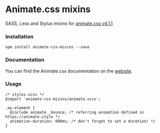 # Animate.css mixins

SASS, Less and Stylus mixins for [animate.css v4.1.1](https://github.com/animate-css/animate.css/releases/tag/v4.1.1)

### Installation

```
npm install animate-css-mixins --save
```

### Documentation

You can find the Animate.css documentation on the [website](https://animate.style).

### Usage

```
/* styles.scss */
@import 'animate-css-mixins/animate.scss';

.my-element {
  @include animate__bounce; /* referring animation defined in https://animate.style */
  animation-duration: 600ms; /* don't forget to set a duration! */
}
```